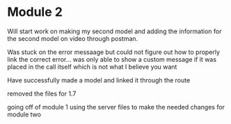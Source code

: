 # Module 2


Will start work on making my second model and adding the information for the second model on video through postman. 

Was stuck on the error messaage but could not figure out how to properly link the correct error... was only able to show a custom message if it was placed in the call itself which is not what I believe you want

Have successfully made a model and linked it through the route

removed the files for 1.7

going off of module 1 using the server files to make the needed changes for module two 

 